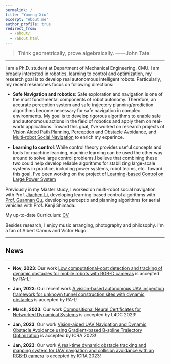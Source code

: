 ```yaml
---
permalink: /
title: "Yumeng Xiu"
excerpt: "About me"
author_profile: true
redirect_from: 
  - /about/
  - /about.html
---
```


> <font size=3>Think geometrically, prove algebraically.  ——John Tate </font>
---

I am a Ph.D. student at Department of Mechanical Engineering, CMU. I am broadly interested in robotics, learning to control and optimization, my research goal is to develop real autonomous intelligent robots. Particularly, my recent researches focus on following directions:

- <strong>Safe Navigation and robotics</strong>: Safe exploration and navigation is one of the most fundamental components of robot autonomy. Therefore, an accurate perception system and safe trajectory planning/prediction algorithms become necessary for safe navigation in complex environments. My goal is to develop rigorous algorithms to enable safe and autonomous actions in the field of robotics and apply them on real-world applications. Toward this goal, I've worked on research projects of [Vision Aided Path Planning](https://yumengxiu.github.io/portfolio/portfolio-1/), [Perception and Obstacle Avoidance](https://yumengxiu.github.io/portfolio/portfolio-2/), and [Multi-robot Social Navigation](https://yumengxiu.github.io/portfolio/portfolio-4/) to enrich my experince.

- <strong>Learning to control</strong>: While control theory provides useful concepts and tools for machine learning, machine learning can be used the other way around to solve large control problems.I believe that combining these two could help develop reliable algorithms for stabilizing large-scale systems in practice, including power systems, robot teams, etc. Toward this goal, I've been working on the project of [Learning-based Control on Large Power System](https://yumengxiu.github.io/portfolio/portfolio-3/)

Previously in my Master study, I worked on multi-robot social navigation with Prof. [Jiachen Li](https://jiachenli94.github.io/), developing learning-based control algorithms with [Prof. Guannan Qu](https://www.guannanqu.com/), developing perceptio and planning algorithms for aerial vehicles with Prof. Kenji Shimada.

My up-to-date Curriculum: [CV](../files/YumengXiu_CV.pdf)

Besides research, I enjoy music arranging, photography and philosophy. I'm a fan of Albert Camus and Victor Hugo.

---
## News
---
- **Nov, 2023**: Our work [Low computational-cost detection and tracking of dynamic obstacles for mobile robots with RGB-D cameras](https://arxiv.org/pdf/2303.00132.pdf) is accepted by RA-L! 

- **Jun, 2023**: Our recent work [A vision-based autonomous UAV inspection framework for unknown tunnel construction sites with dynamic obstacles](https://arxiv.org/pdf/2301.08422.pdf) is accepted by RA-L!

- **March, 2023**: Our work [Compositional Neural Certificates for Networked Dynamical Systems](https://openreview.net/pdf?id=t2uzLVx9Ut) is accepted by L4DC 2023! 

- **Jan, 2023**: Our work [Vision-aided UAV Navigation and Dynamic Obstacle Avoidance using Gradient-based B-spline Trajectory Optimization](https://arxiv.org/abs/2209.07003) is accepted by ICRA 2023! 

- **Jan, 2023**: Our work [A real-time dynamic obstacle tracking and mapping system for UAV navigation and collision avoidance with an RGB-D camera](https://arxiv.org/abs/2209.08258) is accepted by ICRA 2023! 

